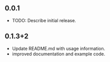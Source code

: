 ## 0.0.1

- TODO: Describe initial release.

## 0.1.3+2

- Update README.md with usage information.
- improved documentation and example code.
